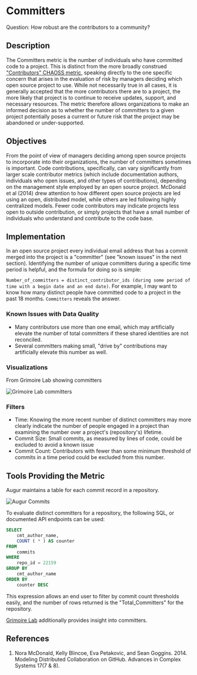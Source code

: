 # Committers

Question: How robust are the contributors to a community?

## Description
The Committers metric is the number of individuals who have committed code to a project. This is distinct from the more broadly construed ["Contributors" CHAOSS metric](https://github.com/chaoss/wg-common/blob/master/focus-areas/who/contributors.md), speaking directly to the one specific concern that arises in the evaluation of risk by managers deciding which open source project to use.  While not necessarily true in all cases, it is generally accepted that the more contributors there are to a project, the more likely that project is to continue to receive updates, support, and necessary resources. The metric therefore allows organizations to make an informed decision as to whether the number of committers to a given project potentially poses a current or future risk that the project may be abandoned or under-supported.

## Objectives

From the point of view of managers deciding among open source projects to incorporate into their organizations, the number of committers sometimes is important.  Code contributions, specifically, can vary significantly from larger scale contributor metrics (which include documentation authors, individuals who open issues, and other types of contributions), depending on the management style employed by an open source project. McDonald et al (2014) drew attention to how different open source projects are led using an open, distributed model, while others are led following highly centralized models. Fewer code contributors may indicate projects less open to outside contribution, or simply projects that have a small number of individuals who understand and contribute to the code base.

## Implementation

In an open source project every individual email address that has a commit merged into the project is a "committer" (see "known issues" in the next section). Identifying the number of unique committers during a specific time period is helpful, and the formula for doing so is simple: 

`Number_of_committers = distinct_contributor_ids (during some period of time with a begin date and an end date)`. For example, I may want to know how many distinct people have committed code to a project in the past 18 months. `Committers` reveals the answer. 

### Known Issues with Data Quality
* Many contributors use more than one email, which may artificially elevate the number of total committers if these shared identities are not reconciled.
* Several committers making small, "drive by" contributions may artificially elevate this number as well.

### Visualizations

From Grimoire Lab showing committers

![Grimoire Lab committers](https://raw.githubusercontent.com/chaoss/wg-risk/main/focus-areas/business-risk/images/committers_grimoire-lab.png)

### Filters
* Time: Knowing the more recent number of distinct committers may more clearly indicate the number of people engaged in a project than examining the number over a project's (repository's) lifetime.
* Commit Size: Small commits, as measured by lines of code, could be excluded to avoid a known issue
* Commit Count: Contributors with fewer than some minimum threshold of commits in a time period could be excluded from this number.

## Tools Providing the Metric
Augur maintains a table for each commit record in a repository.

![Augur Commits](https://raw.githubusercontent.com/chaoss/wg-risk/main/focus-areas/business-risk/images/committers_augur.png)

To evaluate distinct committers for a repository, the following SQL, or documented API endpoints can be used:
```sql
SELECT
    cmt_author_name,
    COUNT ( * ) AS counter
FROM
    commits
WHERE
    repo_id = 22159
GROUP BY
    cmt_author_name
ORDER BY
    counter DESC
```

This expression allows an end user to filter by commit count thresholds easily, and the number of rows returned is the "Total_Committers" for the repository. 

[Grimoire Lab](https://chaoss.biterg.io/app/kibana#/dashboard/Git) additionally provides insight into committers. 

## References
1. Nora McDonald, Kelly Blincoe, Eva Petakovic, and Sean Goggins. 2014. Modeling Distributed Collaboration on GitHub. Advances in Complex Systems 17(7 & 8).

